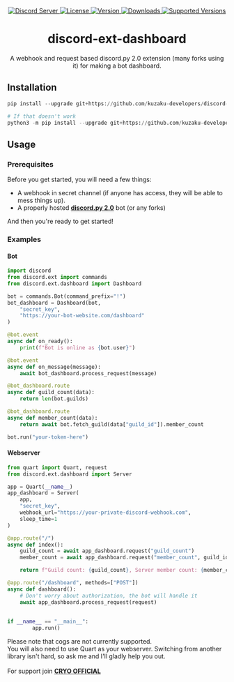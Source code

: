<p align="center">
        <a href="https://discord.gg/Em2ZwkVbfE">
            <img alt="Discord Server"
                 src="https://discord.com/api/guilds/776230580941619251/embed.png" />
        </a>
        <a href="https://opensource.org/licenses/MIT">
            <img alt="License"
                 src="https://img.shields.io/badge/License-MIT-yellow.svg" />
        </a>
        <a href="https://pypi.org/project/discord-ext-dashboard/">
                <img alt="Version"
                     src="https://img.shields.io/pypi/v/discord-ext-dashboard.svg?text=version" />
        </a>
        <a href="https://pypi.org/project/discord-ext-dashboard/">
                <img alt="Downloads"
                     src="https://img.shields.io/pypi/dm/discord-ext-dashboard.svg" />
        </a>
        <a href="https://pypi.org/project/discord-ext-dashboard/">
                <img alt="Supported Versions"
                     src="https://img.shields.io/pypi/pyversions/discord-ext-dashboard.svg" />
        </a>
</p>

<h1 align=center>discord-ext-dashboard</h1>
<p align=center>A webhook and request based discord.py 2.0 extension (many forks using it) for making a bot dashboard.</p>

## Installation
```py
pip install --upgrade git+https://github.com/kuzaku-developers/discord-ext-dashboard

# If that doesn't work
python3 -m pip install --upgrade git+https://github.com/kuzaku-developers/discord-ext-dashboard
```

## Usage
### Prerequisites
Before you get started, you will need a few things:
 - A webhook in secret channel (if anyone has access, they will be able to mess things up).
 - A properly hosted [**discord.py 2.0**](https://github.com/Rapptz/discord.py) bot (or any forks)
 
 And then you're ready to get started!

### Examples
#### Bot
```py
import discord
from discord.ext import commands
from discord.ext.dashboard import Dashboard

bot = commands.Bot(command_prefix="!")
bot_dashboard = Dashboard(bot,
	"secret_key", 
	"https://your-bot-website.com/dashboard"
)

@bot.event
async def on_ready():
	print(f"Bot is online as {bot.user}")

@bot.event
async def on_message(message):
	await bot_dashboard.process_request(message)

@bot_dashboard.route
async def guild_count(data):
	return len(bot.guilds)

@bot_dashboard.route
async def member_count(data):
	return await bot.fetch_guild(data["guild_id"]).member_count

bot.run("your-token-here")
```


#### Webserver
```py
from quart import Quart, request
from discord.ext.dashboard import Server

app = Quart(__name__)
app_dashboard = Server(
	app,
	"secret_key", 
	webhook_url="https://your-private-discord-webhook.com",
	sleep_time=1
)

@app.route("/")
async def index():
	guild_count = await app_dashboard.request("guild_count")
	member_count = await app_dashboard.request("member_count", guild_id=776230580941619251)

	return f"Guild count: {guild_count}, Server member count: {member_count}"

@app.route("/dashboard", methods=["POST"])
async def dashboard():
	# Don't worry about authorization, the bot will handle it
	await app_dashboard.process_request(request)
        
        
if __name__ == "__main__":
        app.run()
```


Please note that cogs are not currently supported.
<br>
You will also need to use Quart as your webserver. Switching from another library isn't hard, so ask me and I'll gladly help you out.
<br><br>
For support join [**CRYO OFFICIAL**](https://discord.gg/Em2ZwkVbfE)
